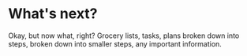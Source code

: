 # What's next?

Okay, but now what, right? Grocery lists, tasks, plans broken down into steps, broken down into smaller steps, any important information.
